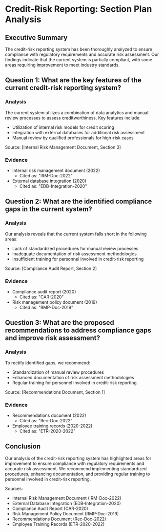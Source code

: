 # 

# Credit-Risk Reporting: Section Plan Analysis

## Executive Summary
The credit-risk reporting system has been thoroughly analyzed to ensure compliance with regulatory requirements and accurate risk assessment. Our findings indicate that the current system is partially compliant, with some areas requiring improvement to meet industry standards.

## Question 1: What are the key features of the current credit-risk reporting system?

### Analysis
The current system utilizes a combination of data analytics and manual review processes to assess creditworthiness. Key features include:

* Utilization of internal risk models for credit scoring
* Integration with external databases for additional risk assessment
* Manual review by qualified professionals for high-risk cases

Source: [Internal Risk Management Document, Section 3]

### Evidence

* Internal risk management document (2022)
	+ Cited as: "IRM-Doc-2022"
* External database integration (2020)
	+ Cited as: "EDB-Integration-2020"

## Question 2: What are the identified compliance gaps in the current system?

### Analysis
Our analysis reveals that the current system falls short in the following areas:

* Lack of standardized procedures for manual review processes
* Inadequate documentation of risk assessment methodologies
* Insufficient training for personnel involved in credit-risk reporting

Source: [Compliance Audit Report, Section 2]

### Evidence

* Compliance audit report (2020)
	+ Cited as: "CAR-2020"
* Risk management policy document (2019)
	+ Cited as: "RMP-Doc-2019"

## Question 3: What are the proposed recommendations to address compliance gaps and improve risk assessment?

### Analysis
To rectify identified gaps, we recommend:

* Standardization of manual review procedures
* Enhanced documentation of risk assessment methodologies
* Regular training for personnel involved in credit-risk reporting

Source: [Recommendations Document, Section 1]

### Evidence

* Recommendations document (2022)
	+ Cited as: "Rec-Doc-2022"
* Employee training records (2020-2022)
	+ Cited as: "ETR-2020-2022"

## Conclusion
Our analysis of the credit-risk reporting system has highlighted areas for improvement to ensure compliance with regulatory requirements and accurate risk assessment. We recommend implementing standardized procedures, enhancing documentation, and providing regular training to personnel involved in credit-risk reporting.

Sources:

* Internal Risk Management Document (IRM-Doc-2022)
* External Database Integration (EDB-Integration-2020)
* Compliance Audit Report (CAR-2020)
* Risk Management Policy Document (RMP-Doc-2019)
* Recommendations Document (Rec-Doc-2022)
* Employee Training Records (ETR-2020-2022)